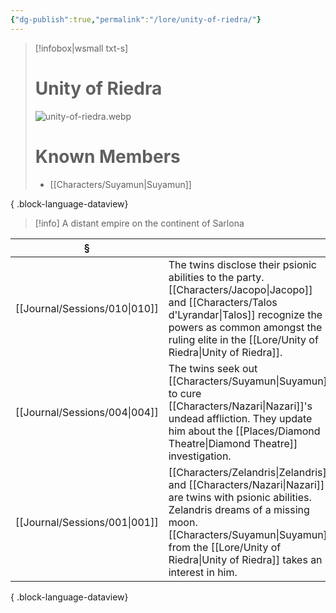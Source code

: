 ```yaml
---
{"dg-publish":true,"permalink":"/lore/unity-of-riedra/"}
---
```


> [!infobox|wsmall txt-s]
> # Unity of Riedra
> ![unity-of-riedra.webp](/img/user/z_attachments/unity-of-riedra.webp) 
> # Known Members
>  - [[Characters/Suyamun\|Suyamun]]
> 
{ .block-language-dataview}

>[!info] A distant empire on the continent of Sarlona

| §                                |                                                                                                                                                                                         |
| -------------------------------- | --------------------------------------------------------------------------------------------------------------------------------------------------------------------------------------- |
| [[Journal/Sessions/010\|010]] | The twins disclose their psionic abilities to the party. [[Characters/Jacopo\|Jacopo]] and [[Characters/Talos d'Lyrandar\|Talos]] recognize the powers as common amongst the ruling elite in the [[Lore/Unity of Riedra\|Unity of Riedra]]. |
| [[Journal/Sessions/004\|004]] | The twins seek out [[Characters/Suyamun\|Suyamun]] to cure [[Characters/Nazari\|Nazari]]'s undead affliction. They update him about the [[Places/Diamond Theatre\|Diamond Theatre]] investigation.                                                     |
| [[Journal/Sessions/001\|001]] | [[Characters/Zelandris\|Zelandris]] and [[Characters/Nazari\|Nazari]] are twins with psionic abilities. Zelandris dreams of a missing moon. [[Characters/Suyamun\|Suyamun]] from the [[Lore/Unity of Riedra\|Unity of Riedra]] takes an interest in him.                   |

{ .block-language-dataview}
